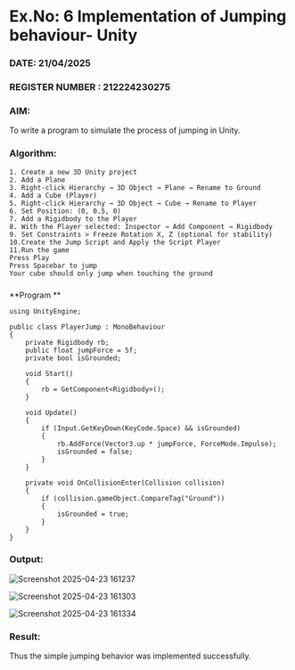# Ex.No: 6  Implementation of Jumping  behaviour- Unity
### DATE: 21/04/2025                                                                            
### REGISTER NUMBER : 212224230275
### AIM: 
To write a program to simulate the process of jumping in Unity.
### Algorithm:
```
1. Create a new 3D Unity project
2. Add a Plane
3. Right-click Hierarchy → 3D Object → Plane → Rename to Ground
4. Add a Cube (Player)
5. Right-click Hierarchy → 3D Object → Cube → Rename to Player
6. Set Position: (0, 0.5, 0)
7. Add a Rigidbody to the Player
8. With the Player selected: Inspector → Add Component → Rigidbody
9. Set Constraints > Freeze Rotation X, Z (optional for stability)
10.Create the Jump Script and Apply the Script Player
11.Run the game
Press Play
Press Spacebar to jump
Your cube should only jump when touching the ground
```
###
**Program **
```
using UnityEngine;

public class PlayerJump : MonoBehaviour
{
    private Rigidbody rb;
    public float jumpForce = 5f;
    private bool isGrounded;

    void Start()
    {
        rb = GetComponent<Rigidbody>();
    }

    void Update()
    {
        if (Input.GetKeyDown(KeyCode.Space) && isGrounded)
        {
            rb.AddForce(Vector3.up * jumpForce, ForceMode.Impulse);
            isGrounded = false;
        }
    }

    private void OnCollisionEnter(Collision collision)
    {
        if (collision.gameObject.CompareTag("Ground"))
        {
            isGrounded = true;
        }
    }
}
```
### Output:
![Screenshot 2025-04-23 161237](https://github.com/user-attachments/assets/59996918-5715-47f1-bc13-47d6473c0bb8)

![Screenshot 2025-04-23 161303](https://github.com/user-attachments/assets/4a4b5b2e-a888-448d-8b2c-dd4043956642)

![Screenshot 2025-04-23 161334](https://github.com/user-attachments/assets/c29a9137-2f7b-42ba-86fe-7cefbae577af)


### Result:
Thus the simple jumping behavior was implemented successfully.
